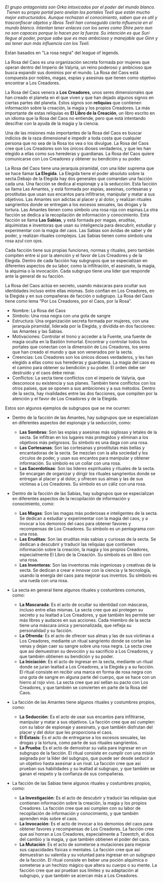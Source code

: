 *El grupo antagonista son Orka intoxicados por el poder del mundo blanco.  Tienen su propio portal pero anelan los portales Teeli que están mucho mejor estructurados. Aunque rechazan el conocimiento, saben que es util y trasconfiscar objetos y libros Teeli han conseguido cierta influencia en el mundo blanco. Intentan tener enlaces con los seres como Shire pero aun no son capaces porque lo hacen por la fuerza. Su intención es que Suri llegue al poder, porque sabe que es mas ambicioso y manejable que Ginn y asi tener aun más influencia con los Teeli.*

Estan basados en "La rosa negra" del league of legends.

La Rosa del Caos es una organización secreta formada por mujeres que operan dentro del Imperio de Valyria, un reino poderoso y ambicioso que busca expandir sus dominios por el mundo. La Rosa del Caos está compuesta por nobles, magas, espías y asesinas que tienen como objetivo encontrar a Los Creadores.

La Rosa del Caos venera a **Los Creadores**, unos seres dimensionales que han creado el planeta en el que viven y que han dejado algunos signos en ciertas partes del planeta. Estos signos son **reliquias** que contienen información sobre la creación, la magia y los propios Creadores. La más importante de estas reliquias es **El Libro de la Creación**, un libro escrito en un idioma que la Rosa del Caos no entiende, pero que está intentando descifrar con la ayuda de la magia y la ciencia.

Una de las misiones más importantes de la Rosa del Caos es buscar indicios de la raza dimensional e impedir a toda costa que cualquier persona que no sea de la Rosa los vea o los divulgue. La Rosa del Caos cree que Los Creadores son los únicos dioses verdaderos, y que les han elegido a ellas como sus herederas y guardianas. La Rosa del Caos quiere comunicarse con Los Creadores y obtener su bendición y su poder.

La Rosa del Caos tiene una jerarquía piramidal, con una líder suprema que se hace llamar **La Elegida**. La Elegida tiene el poder absoluto sobre la secta.Debajo de la Elegida hay dos generales que comandan una facción cada una. Una facción se dedica al espionaje y a la seducción. Esta facción se llama Las Amantes, y está formada por espías, asesinas, cortesanas y prostitutas que usan sus encantos para infiltrarse, manipular y matar a sus objetivos. Las Amantes son adictas al placer y al dolor, y realizan rituales sangrientos donde se entregan a los excesos sexuales, las drogas y la tortura. Las Amantes tienen como símbolo una rosa roja con espinas.La otra facción se dedica a la recopilación de información y conocimiento. Esta facción se llama **Las Sabias**, y está formada por magas, eruditas, alquimistas e inventoras que usan su inteligencia para descubrir, estudiar y experimentar con la magia del caos. Las Sabias son ávidas de saber y de poder, y realizan rituales complejos. Las Sabias tienen como símbolo una rosa azul con ojos.

Cada facción tiene sus propias funciones, normas y rituales, pero también compiten entre sí por la atención y el favor de Los Creadores y de la Elegida. Dentro de cada facción hay subgrupos que se especializan en diferentes aspectos de su labor, como la infiltración, el asesinato, la magia, la alquimia o la invocación. Cada subgrupo tiene una líder que responde ante la general de su facción.

La Rosa del Caos actúa en secreto, usando máscaras para ocultar sus identidades incluso entre ellas mismas. Solo confían en Los Creadores, en la Elegida y en sus compañeras de facción o subgrupo. La Rosa del Caos tiene como lema “Por Los Creadores, por el Caos, por la Rosa”.


- Nombre: La Rosa del Caos
- Símbolo: Una rosa negra con una gota de sangre
- Estructura: Una organización secreta formada por mujeres, con una jerarquía piramidal, liderada por la Elegida, y dividida en dos facciones: las Amantes y las Sabias.
- Motivaciones: Controlar el trono y acceder a la Fuente, una fuente de magia oculta en la Bastión Inmortal. Encontrar y controlar todos los portales que conectan con la dimensión de Los Creadores, los seres que han creado el mundo y que son venerados por la secta.
- Creencias: Los Creadores son los únicos dioses verdaderos, y les han elegido a ellas como sus herederas y guardianas. La magia del caos es el camino para obtener su bendición y su poder. El orden debe ser destruido y el caos debe reinar.
- Conflictos: La secta tiene conflictos con el imperio de Valyria, que desconoce su existencia y sus planes. También tiene conflictos con los otros países, que se oponen a sus ambiciones y a sus métodos. Dentro de la secta, hay rivalidades entre las dos facciones, que compiten por la atención y el favor de Los Creadores y de la Elegida.

Estos son algunos ejemplos de subgrupos que se me ocurren:

- Dentro de la facción de las Amantes, hay subgrupos que se especializan en diferentes aspectos del espionaje y la seducción, como:
    
    - **Las Sombras**: Son las espías y asesinas más sigilosas y letales de la secta. Se infiltran en los lugares más protegidos y eliminan a los objetivos más peligrosos. Su símbolo es una daga con una rosa.
    - **Las Cortesanas**: Son las cortesanas y prostitutas más bellas y encantadoras de la secta. Se mezclan con la alta sociedad y los círculos de poder, y usan sus encantos para manipular y obtener información. Su símbolo es un collar con una rosa.
    - **Las Sacerdotisas**: Son las líderes espirituales y rituales de la secta. Se encargan de organizar y dirigir los rituales sangrientos donde se entregan al placer y al dolor, y ofrecen sus almas y las de sus víctimas a Los Creadores. Su símbolo es un cáliz con una rosa.

- Dentro de la facción de las Sabias, hay subgrupos que se especializan en diferentes aspectos de la recopilación de información y conocimiento, como:
    
    - **Las Magas**: Son las magas más poderosas e inteligentes de la secta. Se dedican a estudiar y experimentar con la magia del caos, y a invocar a los demonios del caos para obtener favores y recompensas de Los Creadores. Su símbolo es un pentagrama con una rosa.
    - **Las Eruditas**: Son las eruditas más sabias y curiosas de la secta. Se dedican a descubrir y traducir las reliquias que contienen información sobre la creación, la magia y los propios Creadores, especialmente El Libro de la Creación. Su símbolo es un libro con una rosa.
    - **Las Inventoras**: Son las inventoras más ingeniosas y creativas de la secta. Se dedican a crear e innovar con la ciencia y la tecnología, usando la energía del caos para mejorar sus inventos. Su símbolo es una rueda con una rosa.

- La secta en general tiene algunos rituales y costumbres comunes, como:
    
    - **La Mascarada**: Es el acto de ocultar su identidad con máscaras, incluso entre ellas mismas. La secta cree que así protegen su secreto y su lealtad a Los Creadores, y que también les permite ser más libres y audaces en sus acciones. Cada miembro de la secta tiene una máscara única y personalizada, que refleja su personalidad y su facción.
    - **La Ofrenda**: Es el acto de ofrecer sus almas y las de sus víctimas a Los Creadores, mediante un ritual sangriento donde se cortan las venas y dejan caer su sangre sobre una rosa negra. La secta cree que así demuestran su devoción y su sacrificio a Los Creadores, y que también obtienen su bendición y su poder.
    - **La Iniciación**: Es el acto de ingresar en la secta, mediante un ritual donde se juran lealtad a Los Creadores, a la Elegida y a su facción. El ritual consiste en recibir una marca en forma de rosa negra con una gota de sangre en alguna parte del cuerpo, que se hace con un hierro al rojo vivo. La secta cree que así sellan su pacto con Los Creadores, y que también se convierten en parte de la Rosa del Caos.
    
- La facción de las Amantes tiene algunos rituales y costumbres propios, como:
    
    - **La Seducción**: Es el acto de usar sus encantos para infiltrarse, manipular y matar a sus objetivos. La facción cree que así cumplen con su labor de espionaje y asesinato, y que también disfrutan del placer y del dolor que les proporciona el caos.
    - **El Éxtasis**: Es el acto de entregarse a los excesos sexuales, las drogas y la tortura, como parte de sus rituales sangrientos.
    - **La Prueba**: Es el acto de demostrar su valía para ingresar en un subgrupo de la facción. El ritual consiste en cumplir con una misión asignada por la líder del subgrupo, que puede ser desde seducir a un objetivo hasta asesinar a un rival. La facción cree que así prueban sus habilidades y su lealtad al subgrupo, y que también se ganan el respeto y la confianza de sus compañeras.

- La facción de las Sabias tiene algunos rituales y costumbres propios, como:
    
    - **La Investigación**: Es el acto de descubrir y traducir las reliquias que contienen información sobre la creación, la magia y los propios Creadores. La facción cree que así cumplen con su labor de recopilación de información y conocimiento, y que también aprenden más sobre el caos.
    - **La Invocación**: Es el acto de invocar a los demonios del caos para obtener favores y recompensas de Los Creadores. La facción cree que así honran a Los Creadores, especialmente a Tzeentch, el dios del cambio y la magia, y que también obtienen el poder del caos.
    - **La Mutación**: Es el acto de someterse a mutaciones para mejorar sus capacidades físicas o mentales. La facción cree que así demuestran su valentía y su voluntad para ingresar en un subgrupo de la facción. El ritual consiste en beber una poción alquímica o someterse a un hechizo mágico que altera su cuerpo o su mente. La facción cree que así prueban sus límites y su adaptación al subgrupo, y que también se acercan más a Los Creadores.